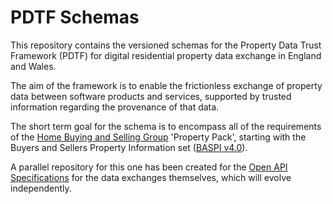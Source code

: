 # PDTF Schemas
This repository contains the versioned schemas for the Property Data Trust Framework (PDTF) for digital residential property data exchange in England and Wales.

The aim of the framework is to enable the frictionless exchange of property data between software products and services, supported by trusted information regarding the provenance of that data.

The short term goal for the schema is to encompass all of the requirements of the [Home Buying and Selling Group](https://homebuyingandsellinggroup.co.uk) 'Property Pack', starting with the Buyers and Sellers Property Information set ([BASPI v4.0](https://homebuyingandsellinggroup.co.uk/baspi/)).

A parallel repository for this one has been created for the [Open API Specifications](https://github.com/Property-Data-Trust-Framework/api) for the data exchanges themselves, which will evolve independently.


